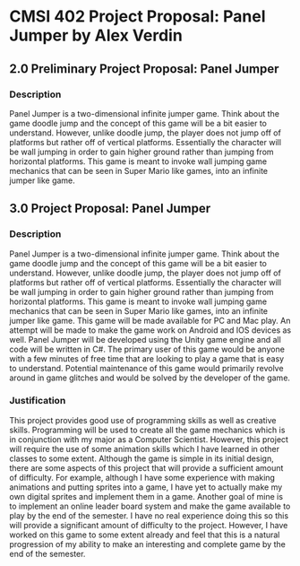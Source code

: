 # CMSI 402 Project Proposal: Panel Jumper by Alex Verdin

## 2.0 Preliminary Project Proposal: Panel Jumper
### Description
Panel Jumper is a two-dimensional infinite jumper game.
Think about the game doodle jump and the concept of this game will be a bit easier to understand.
However, unlike doodle jump, the player does not jump off of platforms but rather off of vertical platforms.
Essentially the character will be wall jumping in order to gain higher ground rather
than jumping from horizontal platforms. This game is meant to invoke wall jumping game mechanics
that can be seen in Super Mario like games, into an infinite jumper like game.

## 3.0 Project Proposal: Panel Jumper
### Description
Panel Jumper is a two-dimensional infinite jumper game.  Think about the game doodle jump and the concept of this game will be a bit easier to understand.  However, unlike doodle jump, the player does not jump off of platforms but rather off of vertical platforms.  Essentially the character will be wall jumping in order to gain higher ground rather than jumping from horizontal platforms.  This game is meant to invoke wall jumping game mechanics that can be seen in Super Mario like games, into an infinite jumper like game.  This game will be made available for PC and Mac play.  An attempt will be made to make the game work on Android and IOS devices as well.  Panel Jumper will be developed using the Unity game engine and all code will be written in C#.  The primary user of this game would be anyone with a few minutes of free time that are looking to play a game that is easy to understand.  Potential maintenance of this game would primarily revolve around in game glitches and would be solved by the developer of the game.

### Justification
This project provides good use of programming skills as well as creative skills.  Programming will be used to create all the game mechanics which is in conjunction with my major as a Computer Scientist.  However, this project will require the use of some animation skills which I have learned in other classes to some extent.  Although the game is simple in its initial design, there are some aspects of this project that will provide a sufficient amount of difficulty.  For example, although I have some experience with making animations and putting sprites into a game, I have yet to actually make my own digital sprites and implement them in a game.  Another goal of mine is to implement an online leader board system and make the game available to play by the end of the semester.  I have no real experience doing this so this will provide a significant amount of difficulty to the project.  However, I have worked on this game to some extent already and feel that this is a natural progression of my ability to make an interesting and complete game by the end of the semester.
